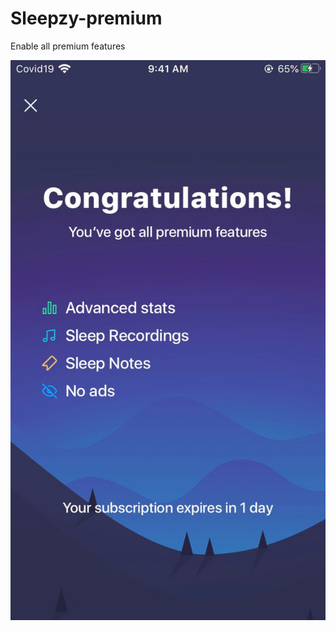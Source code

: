 # Sleepzy-premium
Enable all premium features 

![Image of Yaktocat](https://github.com/tpf0/Sleepzy-premium/blob/master/1.jpg?raw=true)


